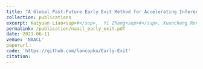 ```yaml
---
title: "A Global Past-Future Early Exit Method for Accelerating Inference of Pre-trained Language Models"
collection: publications
excerpt: Kaiyuan Liao<sup>#</sup>,  Yi Zhang<sup>#</sup>, Xuancheng Ren, Qi Su, Xu Sun, Bin He.
permalink: /publication/naacl_early_exit.pdf
date: 2021-06-11
venue: 'NAACL'
paperurl：
code: 'https://github.com/lancopku/Early-Exit'
citation:
---
```

